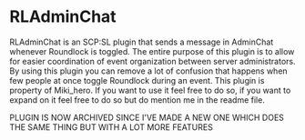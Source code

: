 # RLAdminChat
RLAdminChat is an SCP:SL plugin that sends a message in AdminChat whenever Roundlock is toggled.
The entire purpose of this plugin is to allow for easier coordination of event organization between server administrators.
By using this plugin you can remove a lot of confusion that happens when few people at once toggle Roundlock during an event.
This plugin is property of Miki_hero. If you want to use it feel free to do so, if you want to expand on it feel free to do so but do mention me in the readme file.

PLUGIN IS NOW ARCHIVED SINCE I'VE MADE A NEW ONE WHICH DOES THE SAME THING BUT WITH A LOT MORE FEATURES
